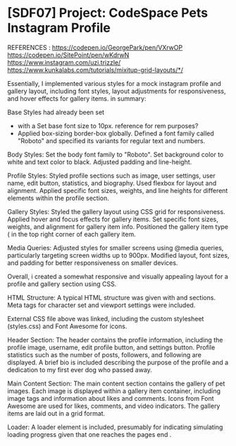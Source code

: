 # [SDF07] Project: CodeSpace Pets Instagram Profile

REFERENCES : 
https://codepen.io/GeorgePark/pen/VXrwOP
https://codepen.io/SitePoint/pen/wKdrwN
https://www.instagram.com/uzi.trizzle/
https://www.kunkalabs.com/tutorials/mixitup-grid-layouts/*/

Essentially,
I implemented various styles for a mock instagram profile and gallery layout, including font styles, layout adjustments for responsiveness, and hover effects for gallery items. in summary:

Base Styles had already been set
- with a Set  base font size to 10px. reference for rem purposes?
- Applied box-sizing border-box globally.
Defined a font family called "Roboto" and specified its variants for regular text and numbers.

Body Styles:
Set the body font family to "Roboto".
Set background color to white and text color to black.
Adjusted padding and line-height.

Profile Styles:
Styled profile sections such as image, user settings, user name, edit button, statistics, and biography.
Used flexbox for layout and alignment.
Applied specific font sizes, weights, and line heights for different elements within the profile section.

Gallery Styles:
Styled the gallery layout using CSS grid for responsiveness.
Applied hover and focus effects for gallery items.
Set specific font sizes, weights, and alignment for gallery item info.
Positioned the gallery item type ( in the top right corner of each gallery item.

Media Queries:
Adjusted styles for smaller screens using @media queries, particularly targeting screen widths up to 900px.
Modified layout, font sizes, and padding for better responsiveness on smaller devices.

Overall, i created a somewhat responsive and visually appealing layout for a profile and gallery section using CSS.


HTML Structure:
A typical HTML structure was given with <head> and <body> sections.
Meta tags for character set and viewport settings were included.

External CSS file above was linked, including the custom stylesheet (styles.css) and Font Awesome for icons.

Header Section:
The header contains the profile information, including the profile image, username, edit profile button, and settings button.
Profile statistics such as the number of posts, followers, and following are displayed.
A brief bio is included describing the purpose of the profile and a dedication to my first ever dog who passed away.

Main Content Section:
The main content section contains the gallery of pet images.
Each image is displayed within a gallery item container, including image tags and information about likes and comments.
Icons from Font Awesome are used for likes, comments, and video indicators.
The gallery items are laid out in a grid format.

Loader:
A loader element is included, presumably for indicating simulating loading progress given that one reaches the pages end .